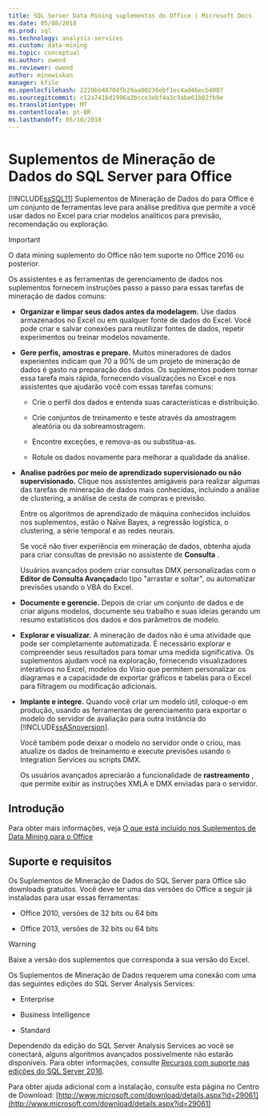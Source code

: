 ```yaml
---
title: SQL Server Data Mining suplementos do Office | Microsoft Docs
ms.date: 05/08/2018
ms.prod: sql
ms.technology: analysis-services
ms.custom: data-mining
ms.topic: conceptual
ms.author: owend
ms.reviewer: owend
author: minewiskan
manager: kfile
ms.openlocfilehash: 2220bb48704fb29aa00236ebf1ec4ad46ecb4007
ms.sourcegitcommit: c12a7416d1996a3bcce3ebf4a3c9abe61b02fb9e
ms.translationtype: MT
ms.contentlocale: pt-BR
ms.lasthandoff: 05/10/2018
---
```

# <a name="sql-server-data-mining-add-ins-for-office"></a>Suplementos de Mineração de Dados do SQL Server para Office

  [!INCLUDE[ssSQL11](../../includes/sssql11-md.md)] Suplementos de Mineração de Dados do para Office é um conjunto de ferramentas leve para análise preditiva que permite a você usar dados no Excel para criar modelos analíticos para previsão, recomendação ou exploração.  
  
> [!IMPORTANT]
> O data mining suplemento do Office não tem suporte no Office 2016 ou posterior.
  
 Os assistentes e as ferramentas de gerenciamento de dados nos suplementos fornecem instruções passo a passo para essas tarefas de mineração de dados comuns:  
  
-   **Organizar e limpar seus dados antes da modelagem.** Use dados armazenados no Excel ou em qualquer fonte de dados do Excel. Você pode criar e salvar conexões para reutilizar fontes de dados, repetir experimentos ou treinar modelos novamente.  
  
-   **Gere perfis, amostras e prepare.** Muitos mineradores de dados experientes indicam que 70 a 90% de um projeto de mineração de dados é gasto na preparação dos dados. Os suplementos podem tornar essa tarefa mais rápida, fornecendo visualizações no Excel e nos assistentes que ajudarão você com essas tarefas comuns:  
  
    -   Crie o perfil dos dados e entenda suas características e distribuição.  
  
    -   Crie conjuntos de treinamento e teste através da amostragem aleatória ou da sobreamostragem.  
  
    -   Encontre exceções, e remova-as ou substitua-as.  
  
    -   Rotule os dados novamente para melhorar a qualidade da análise.  
  
-   **Analise padrões por meio de aprendizado supervisionado ou não supervisionado.** Clique nos assistentes amigáveis para realizar algumas das tarefas de mineração de dados mais conhecidas, incluindo a análise de clustering, a análise de cesta de compras e previsão.  
  
     Entre os algoritmos de aprendizado de máquina conhecidos incluídos nos suplementos, estão o Naïve Bayes, a regressão logística, o clustering, a série temporal e as redes neurais.  
  
     Se você não tiver experiência em mineração de dados, obtenha ajuda para criar consultas de previsão no assistente de **Consulta** .  
  
     Usuários avançados podem criar consultas DMX personalizadas com o **Editor de Consulta Avançada**do tipo "arrastar e soltar", ou automatizar previsões usando o VBA do Excel.  
  
-   **Documente e gerencie.** Depois de criar um conjunto de dados e de criar alguns modelos, documente seu trabalho e suas ideias gerando um resumo estatísticos dos dados e dos parâmetros de modelo.  
  
-   **Explorar e visualizar.** A mineração de dados não é uma atividade que pode ser completamente automatizada. É necessário explorar e compreender seus resultados para tomar uma medida significativa. Os suplementos ajudam você na exploração, fornecendo visualizadores interativos no Excel, modelos do Visio que permitem personalizar os diagramas e a capacidade de exportar gráficos e tabelas para o Excel para filtragem ou modificação adicionais.  
  
-   **Implante e integre.** Quando você criar um modelo útil, coloque-o em produção, usando as ferramentas de gerenciamento para exportar o modelo do servidor de avaliação para outra instância do [!INCLUDE[ssASnoversion](../../includes/ssasnoversion-md.md)].  
  
     Você também pode deixar o modelo no servidor onde o criou, mas atualize os dados de treinamento e execute previsões usando o Integration Services ou scripts DMX.  
  
     Os usuários avançados apreciarão a funcionalidade de **rastreamento** , que permite exibir as instruções XMLA e DMX enviadas para o servidor.  
  
## <a name="getting-started"></a>Introdução  
 Para obter mais informações, veja [O que está incluído nos Suplementos de Data Mining para o Office](http://go.microsoft.com/fwlink/p/?LinkId=616849)  
  
## <a name="support-and-requirements"></a>Suporte e requisitos  
 Os Suplementos de Mineração de Dados do SQL Server para Office são downloads gratuitos. Você deve ter uma das versões do Office a seguir já instaladas para usar essas ferramentas:  
  
-   Office 2010, versões de 32 bits ou 64 bits  
  
-   Office 2013, versões de 32 bits ou 64 bits  
  
> [!WARNING]  
>  Baixe a versão dos suplementos que corresponda à sua versão do Excel.  
  
 Os Suplementos de Mineração de Dados requerem uma conexão com uma das seguintes edições do SQL Server Analysis Services:  
  
-   Enterprise  
  
-   Business Intelligence  
  
-   Standard  
  
 Dependendo da edição do SQL Server Analysis Services ao você se conectará, alguns algoritmos avançados possivelmente não estarão disponíveis. Para obter informações, consulte [Recursos com suporte nas edições do SQL Server 2016](../../analysis-services/analysis-services-features-supported-by-the-editions-of-sql-server-2016.md).  
  
 Para obter ajuda adicional com a instalação, consulte esta página no Centro de Download: [http://www.microsoft.com/download/details.aspx?id=29061](http://www.microsoft.com/download/details.aspx?id=29061)  
  
  

